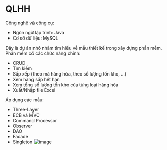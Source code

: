 # QLHH
Công nghệ và công cụ:
- Ngôn ngữ lập trình: Java
- Cơ sở dữ liệu: MySQL
  
Đây là dự án nhỏ nhằm tìm hiểu về mẫu thiết kế trong xây dựng phần mềm. Phần mềm có các chức năng chính:
- CRUD
- Tìm kiếm
- Sắp xếp (theo mã hàng hóa, theo số lượng tồn kho, ...)
- Xem hàng sắp hết hạn
- Xem tổng số lượng tồn kho của từng loại hàng hóa
- Xuất/Nhập file Excel

Áp dụng các mẫu:
- Three-Layer
- ECB và MVC
- Command Processor
- Observer
- DAO
- Facade
- Singleton
![image](https://github.com/xchien245/QuanLyHangHoa/assets/125299878/e44d1e87-e3af-43d5-8a38-20b749399ee9)

